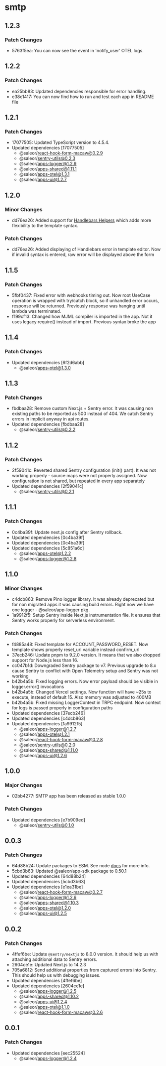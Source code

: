 # smtp

## 1.2.3

### Patch Changes

- 5763f5ea: You can now see the event in 'notify_user' OTEL logs.

## 1.2.2

### Patch Changes

- ea25bb83: Updated dependencies responsible for error handling.
- e38c1417: You can now find how to run and test each app in README file

## 1.2.1

### Patch Changes

- 17077505: Updated TypeScript version to 4.5.4.
- Updated dependencies [17077505]
  - @saleor/react-hook-form-macaw@0.2.9
  - @saleor/sentry-utils@0.2.3
  - @saleor/apps-logger@1.2.9
  - @saleor/apps-shared@1.11.1
  - @saleor/apps-otel@1.3.1
  - @saleor/apps-ui@1.2.7

## 1.2.0

### Minor Changes

- dd76ea26: Added support for [Handlebars Helpers](https://github.com/helpers/handlebars-helpers) which adds more flexibility to the template syntax.

### Patch Changes

- dd76ea26: Added displaying of Handlebars error in template editor. Now if invalid syntax is entered, raw error will be displayed above the form

## 1.1.5

### Patch Changes

- 5fbf0437: Fixed error with webhooks timing out. Now root UseCase operation is wrapped with try/catch block, so if unhandled error occurs, response will be returned. Previously response was hanging until lambda was terminated.
- f199cf13: Changed how MJML compiler is imported in the app. Not it uses legacy require() instead of import. Previous syntax broke the app

## 1.1.4

### Patch Changes

- Updated dependencies [6f2d6abb]
  - @saleor/apps-otel@1.3.0

## 1.1.3

### Patch Changes

- fbdbaa28: Remove custom Next.js + Sentry error. It was causing non existing paths to be reported as 500 instead of 404. We catch Sentry errors in implicit anyway in api routes.
- Updated dependencies [fbdbaa28]
  - @saleor/sentry-utils@0.2.2

## 1.1.2

### Patch Changes

- 2f59041c: Reverted shared Sentry configuration (init() part). It was not working properly - source maps were not properly assigned. Now configuration is not shared, but repeated in every app separately
- Updated dependencies [2f59041c]
  - @saleor/sentry-utils@0.2.1

## 1.1.1

### Patch Changes

- 0c4ba39f: Update next.js config after Sentry rollback.
- Updated dependencies [0c4ba39f]
- Updated dependencies [0c4ba39f]
- Updated dependencies [5c851a6c]
  - @saleor/apps-otel@1.2.2
  - @saleor/apps-logger@1.2.8

## 1.1.0

### Minor Changes

- c4dcb863: Remove Pino logger library. It was already deprecated but for non migrated apps it was causing build errors. Right now we have one logger - @saleor/app-logger pkg.
- 1a9912f5: Setup Sentry inside Next.js instrumentation file. It ensures that Sentry works properly for serverless environment.

### Patch Changes

- f4885a48: Fixed template for ACCOUNT_PASSWORD_RESET. Now template shows properly reset_url variable instead confirm_url
- 37ecb246: Update pnpm to 9.2.0 version. It means that we also dropped support for Node.js less than 16.
- cc047b1d: Downgraded Sentry package to v7. Previous upgrade to 8.x cause Sentry to conflict with Open Telemetry setup and Sentry was not working
- b42b4a5b: Fixed logging errors. Now error payload should be visible in logger.error() invocations
- b42b4a5b: Changed Vercel settings. Now function will have ~25s to execute, instead of default 15. Also memory was adjusted to 400MB
- b42b4a5b: Fixed missing LoggerContext in TRPC endpoint. Now context for logs is passed properly in configuration paths
- Updated dependencies [37ecb246]
- Updated dependencies [c4dcb863]
- Updated dependencies [1a9912f5]
  - @saleor/apps-logger@1.2.7
  - @saleor/apps-otel@1.2.1
  - @saleor/react-hook-form-macaw@0.2.8
  - @saleor/sentry-utils@0.2.0
  - @saleor/apps-shared@1.11.0
  - @saleor/apps-ui@1.2.6

## 1.0.0

### Major Changes

- 02bb4277: SMTP app has been released as stable 1.0.0

### Patch Changes

- Updated dependencies [e7b909ed]
  - @saleor/sentry-utils@0.1.0

## 0.0.3

### Patch Changes

- 64d88b24: Update packages to ESM. See node [docs](https://nodejs.org/api/esm.html) for more info.
- 5cbd3b63: Updated @saleor/app-sdk package to 0.50.1
- Updated dependencies [64d88b24]
- Updated dependencies [5cbd3b63]
- Updated dependencies [e1ea31be]
  - @saleor/react-hook-form-macaw@0.2.7
  - @saleor/apps-logger@1.2.6
  - @saleor/apps-shared@1.10.3
  - @saleor/apps-otel@1.2.0
  - @saleor/apps-ui@1.2.5

## 0.0.2

### Patch Changes

- 4ffef6be: Update `@sentry/nextjs` to 8.0.0 version. It should help us with attaching additional data to Sentry errors.
- 2604ce1e: Updated Next.js to 14.2.3
- 705a6812: Send additional properties from captured errors into Sentry. This should help us with debugging issues.
- Updated dependencies [4ffef6be]
- Updated dependencies [2604ce1e]
  - @saleor/apps-logger@1.2.5
  - @saleor/apps-shared@1.10.2
  - @saleor/apps-ui@1.2.4
  - @saleor/apps-otel@1.1.0
  - @saleor/react-hook-form-macaw@0.2.6

## 0.0.1

### Patch Changes

- Updated dependencies [eec25524]
  - @saleor/apps-logger@1.2.4
